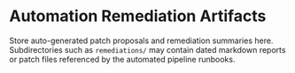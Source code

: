 # Automation Remediation Artifacts

Store auto-generated patch proposals and remediation summaries here.
Subdirectories such as `remediations/` may contain dated markdown reports or
patch files referenced by the automated pipeline runbooks.
